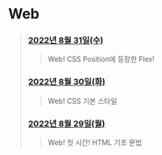 # Web



> 
> ### [2022년 8월 31일(수)](./220831/README.md)
>
> > Web! CSS Position에 등장한 Flex!
> ### [2022년 8월 30일(화)](./220830/README.md)
>
> > Web!  CSS 기본 스타일
> ### [2022년 8월 29일(월)](./220829/README.md)
>
> > Web! 첫 시간! HTML 기초 문법
